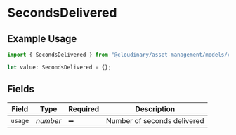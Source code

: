 # SecondsDelivered

## Example Usage

```typescript
import { SecondsDelivered } from "@cloudinary/asset-management/models/components";

let value: SecondsDelivered = {};
```

## Fields

| Field                       | Type                        | Required                    | Description                 |
| --------------------------- | --------------------------- | --------------------------- | --------------------------- |
| `usage`                     | *number*                    | :heavy_minus_sign:          | Number of seconds delivered |